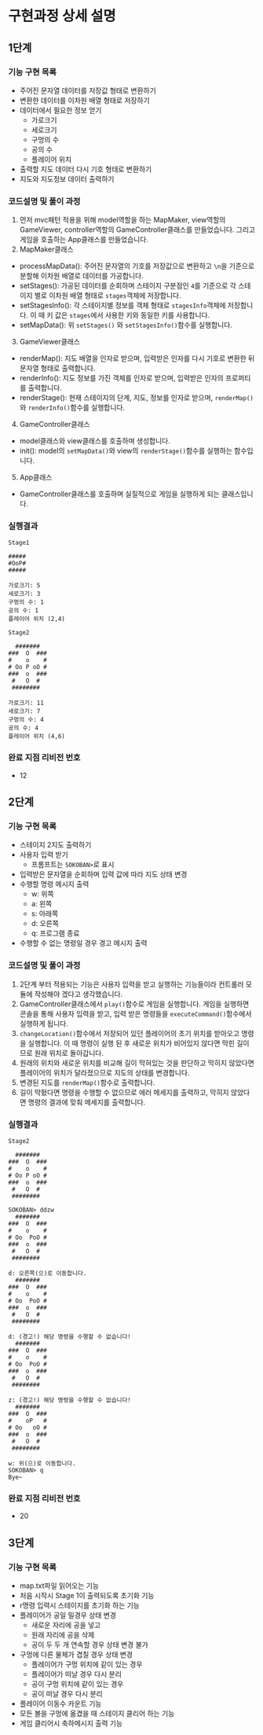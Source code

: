 # 구현과정 상세 설명

## 1단계
### 기능 구현 목록
- 주어진 문자열 데이터를 저장값 형태로 변환하기
- 변환한 데이터를 이차원 배열 형태로 저장하기
- 데이터에서 필요한 정보 얻기
  - 가로크기
  - 세로크기
  - 구멍의 수
  - 공의 수
  - 플레이어 위치
- 출력할 지도 데이터 다시 기호 형태로 변환하기
- 지도와 지도정보 데이터 출력하기
### 코드설명 및 풀이 과정
1. 먼저 mvc패턴 적용을 위해 model역할을 하는 MapMaker, view역할의 GameViewer, controller역할의 GameController클래스를 만들었습니다. 그리고 게임을 호출하는 App클래스를 만들었습니다.
2. MapMaker클래스
  - processMapData(): 주어진 문자열의 기호를 저장값으로 변환하고 `\n`을 기준으로 분할해 이차원 배열로 데이터를 가공합니다.
  - setStages(): 가공된 데이터를 순회하며 스테이지 구분점인 `4`를 기준으로 각 스테이지 별로 이차원 배열 형태로 `stages`객체에 저장합니다.
  - setStagesInfo(): 각 스테이지별 정보를 객체 형태로 `stagesInfo`객체에 저장합니다. 이 때 키 값은 `stages`에서 사용한 키와 동일한 키를 사용합니다.
  - setMapData(): 위 `setStages()` 와 `setStagesInfo()`함수를 실행합니다.
3. GameViewer클래스
  - renderMap(): 지도 배열을 인자로 받으며, 입력받은 인자를 다시 기호로 변환한 뒤 문자열 형태로 출력합니다.
  - renderInfo(): 지도 정보를 가진 객체를 인자로 받으며, 입력받은 인자의 프로퍼티를 출력합니다.
  - renderStage(): 현재 스테이지의 단계, 지도, 정보를 인자로 받으며, `renderMap()` 와 `renderInfo()`함수를 실행합니다.
4. GameController클래스
  - model클래스와 view클래스를 호출하며 생성합니다. 
  - init(): model의 `setMapData()`와 view의 `renderStage()`함수를 실행하는 함수입니다.
5. App클래스
  - GameController클래스를 호출하며 실질적으로 게임을 실행하게 되는 클래스입니다.
### 실행결과
```
Stage1

#####
#OoP#
#####

가로크기: 5
세로크기: 3
구멍의 수: 1
공의 수: 1
플레이어 위치 (2,4)

Stage2

  #######
###  O  ###
#    o    #
# Oo P oO #
###  o  ###
 #   O  #
 ########

가로크기: 11
세로크기: 7
구멍의 수: 4
공의 수: 4
플레이어 위치 (4,6)
```
### 완료 지점 리비전 번호
- 12
## 2단계
### 기능 구현 목록
- 스테이지 2지도 출력하기
- 사용자 입력 받기
  - 프롬프트는 `SOKOBAN>`로 표시
- 입력받은 문자열을 순회하며 입력 값에 따라 지도 상태 변경
- 수행할 명령 메시지 출력
  - w: 위쪽
  - a: 왼쪽
  - s: 아래쪽
  - d: 오른쪽
  - q: 프로그램 종료
- 수행할 수 없는 명령일 경우 경고 메시지 출력
### 코드설명 및 풀이 과정
1. 2단계 부터 적용되는 기능은 사용자 입력을 받고 실행하는 기능들이라 컨트롤러 모듈에 작성해야 겠다고 생각했습니다.
2. GameController클래스에서 `play()`함수로 게임을 실행합니다. 게임을 실행하면 콘솔을 통해 사용자 입력을 받고, 입력 받은 명령들을 `executeCommand()`함수에서 실행하게 됩니다.
3. `changeLocation()`함수에서 저장되어 있던 플레이어의 초기 위치를 받아오고 명령을 실행합니다. 이 때 명령이 실행 된 후 새로운 위치가 비어있지 않다면 막힌 길이므로 원래 위치로 돌아갑니다.
4. 원래의 위치와 새로운 위치를 비교해 길이 막혀있는 것을 판단하고 막히지 않았다면 플레이어의 위치가 달라졌으므로 지도의 상태를 변경합니다.
5. 변경된 지도를 `renderMap()`함수로 출력합니다.
6. 길이 막혔다면 명령을 수행할 수 없으므로 에러 메세지를 출력하고, 막히지 않았다면 명령의 결과에 맞춰 메세지를 출력합니다.
### 실행결과
```
Stage2

  #######
###  O  ###
#    o    #
# Oo P oO #
###  o  ###
 #   O  #
 ########

SOKOBAN> ddzw
  #######
###  O  ###
#    o    #
# Oo  PoO #
###  o  ###
 #   O  #
 ########

d: 오른쪽(으)로 이동합니다.
  #######
###  O  ###
#    o    #
# Oo  PoO #
###  o  ###
 #   O  #
 ########

d: (경고!) 해당 명령을 수행할 수 없습니다!
  #######
###  O  ###
#    o    #
# Oo  PoO #
###  o  ###
 #   O  #
 ########

z: (경고!) 해당 명령을 수행할 수 없습니다!
  #######
###  O  ###
#    oP   #
# Oo   oO #
###  o  ###
 #   O  #
 ########

w: 위(으)로 이동합니다.
SOKOBAN> q
Bye~
```
### 완료 지점 리비전 번호
- 20
## 3단계
### 기능 구현 목록
- map.txt파일 읽어오는 기능
- 처음 시작시 Stage 1이 출력되도록 초기화 기능
- r명령 입력시 스테이지를 초기화 하는 기능
- 플레이어가 공일 밀경우 상태 변경
  - 새로운 자리에 공을 넣고
  - 원래 자리에 공을 삭제
  - 공이 두 두 개 연속할 경우 상태 변경 불가
- 구멍에 다른 물체가 겹칠 경우 상태 변경
  - 플레이어가 구멍 위치에 같이 있는 경우
  - 플레이어가 떠날 경우 다시 분리
  - 공이 구멍 위치에 같이 있는 경우
  - 공이 떠날 경우 다시 분리
- 플레이어 이동수 카운트 기능
- 모든 볼을 구멍에 옮겼을 때 스테이지 클리어 하는 기능
- 게임 클리어시 축하메시지 출력 기능